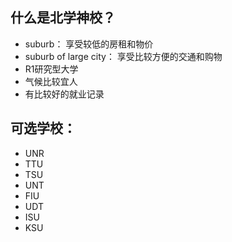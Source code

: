 ## 什么是北学神校？  
- suburb： 享受较低的房租和物价  
- suburb of large city： 享受比较方便的交通和购物  
- R1研究型大学  
- 气候比较宜人  
- 有比较好的就业记录  

## 可选学校：  
- UNR  
- TTU  
- TSU  
- UNT  
- FIU  
- UDT  
- ISU  
- KSU  
